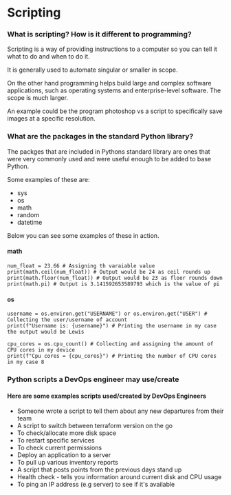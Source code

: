# Scripting

### What is scripting? How is it different to programming?

Scripting is a way of providing instructions to a computer so you can tell it what to do and when to do it.

It is generally used to automate singular or smaller in scope.

On the other hand programming helps build large and complex software applications, such as operating systems and 
enterprise-level software. The scope is much larger.

An example could be the program photoshop vs a script to specifically save images at a specific resolution.

### What are the packages in the standard Python library?

The packges that are included in Pythons standard library are ones that were very commonly used and were useful enough
to be added to base Python.

Some examples of these are:
* sys
* os
* math
* random
* datetime

Below you can see some examples of these in action.

#### math
```
num_float = 23.66 # Assigning th varaiable value
print(math.ceil(num_float)) # Output would be 24 as ceil rounds up
print(math.floor(num_float)) # Output would be 23 as floor rounds down
print(math.pi) # Output is 3.141592653589793 which is the value of pi
```

#### os
```
username = os.environ.get("USERNAME") or os.environ.get("USER") # Collecting the user/username of account
print(f"Username is: {username}") # Printing the username in my case the output would be Lewis

cpu_cores = os.cpu_count() # Collecting and assigning the amount of CPU cores in my device
print(f"Cpu cores = {cpu_cores}") # Printing the number of CPU cores in my case 8
```

### Python scripts a DevOps engineer may use/create

#### Here are some examples scripts used/created by DevOps Engineers
* Someone wrote a script to tell them about any new departures from their team
* A script to switch between terraform version on the go
* To check/allocate more disk space
* To restart specific services
* To check current permissions
* Deploy an application to a server
* To pull up various inventory reports
* A script that posts points from the previous days stand up
* Health check - tells you information around current disk and CPU usage
* To ping an IP address (e.g server) to see if it's available
